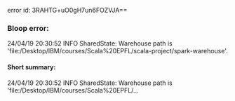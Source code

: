 error id: 3RAHTG+uO0gH7un6FOZVJA==
### Bloop error:

24/04/19 20:30:52 INFO SharedState: Warehouse path is 'file:<HOME>/Desktop/IBM/courses/Scala%20EPFL/scala-project/spark-warehouse'.
#### Short summary: 

24/04/19 20:30:52 INFO SharedState: Warehouse path is 'file:<HOME>/Desktop/IBM/courses/Scala%20EPFL/...